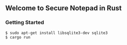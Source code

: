 ## Welcome to Secure Notepad in Rust

### Getting Started

```
$ sudo apt-get install libsqlite3-dev sqlite3
$ cargo run
```


